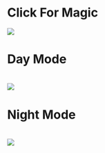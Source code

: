  <h1>Click For Magic</h1>
<img src="Project\Mode_Change\Screenshot 2024-01-12 230156.png">
<h1>Day Mode <h1>
<img src="Project\Mode_Change\Screenshot 2024-01-12 225915.png">
<h1>Night Mode<h1>
<img src="Project\Mode_Change\Screenshot 2024-01-12 230052.png">